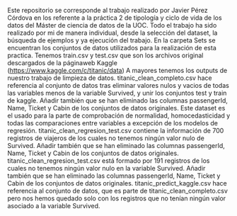 Este repositorio se corresponde al trabajo realizado por Javier Pérez Córdova en los referente a la práctica 2 de tipología y ciclo de vida de los datos del Máster de ciencia de datos de la UOC.
Todo el trabajo ha sido realizado por mi de manera individual, desde la selección del dataset, la búsqueda de ejemplos y ya ejecución del trabajo.
En la carpeta Sets se encuentran los conjuntos de datos utilizados para la realización de esta practica.
Tenemos train.csv y test.csv que son los archivos original descargados de la páginaweb Kaggle (https://www.kaggle.com/c/titanic/data)
A mayores tenemos los outputs de nuestro trabajo de limpieza de datos.
titanic_clean_completo.csv hace referencia al conjunto de datos tras eliminar valores nulos y vacios de todas las variables menos de la variable Survived, y unir los conjuntos test y train de kaggle. Añadir también que se han eliminado las columnas passengerId, Name, Ticket y Cabin de los conjuntos de datos originales. Este dataset es el usado para la parte de comprobación de normalidad, homocedasticidad y todas las comparaciones entre variables a excepción de los modelos de regresión.
titanic_clean_regresion_test.csv contiene la información de 700 registros de viajeros de los cuales no tenemos ningún valor nulo de Survived. Añadir también que se han eliminado las columnas passengerId, Name, Ticket y Cabin de los conjuntos de datos originales.
titanic_clean_regresion_test.csv está formado por 191 registros  de los cuales no tenemos ningún valor nulo en la variable Survived. Añadir también que se han eliminado las columnas passengerId, Name, Ticket y Cabin de los conjuntos de datos originales.
titanic_predict_kaggle.csv hace referencia al conjunto de datos, que es parte de titanic_clean_completo.csv pero nos hemos quedado solo con los registros que no tenían ningún valor asociado a la variable Survived.

